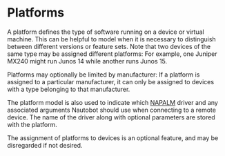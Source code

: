 # Platforms

A platform defines the type of software running on a device or virtual machine. This can be helpful to model when it is necessary to distinguish between different versions or feature sets. Note that two devices of the same type may be assigned different platforms: For example, one Juniper MX240 might run Junos 14 while another runs Junos 15.

Platforms may optionally be limited by manufacturer: If a platform is assigned to a particular manufacturer, it can only be assigned to devices with a type belonging to that manufacturer.

The platform model is also used to indicate which [NAPALM](https://napalm-automation.net/) driver and any associated arguments Nautobot should use when connecting to a remote device. The name of the driver along with optional parameters are stored with the platform.

The assignment of platforms to devices is an optional feature, and may be disregarded if not desired.

